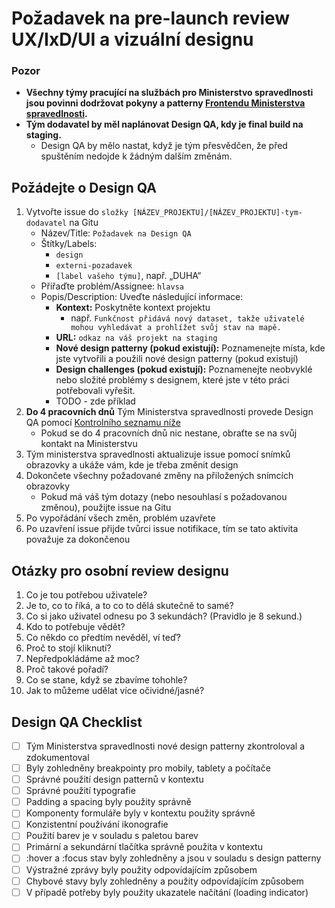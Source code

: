 # Požadavek na pre-launch review UX/IxD/UI a vizuální designu

### Pozor

* **Všechny týmy pracující na službách pro Ministerstvo spravedlnosti jsou povinni dodržovat pokyny a patterny [Frontendu Ministerstva spravedlnosti](https://github.com/MinistryOfJusticeCZ/frontend).**
* **Tým dodavatel by měl naplánovat Design QA, kdy je final build na staging.**
  * Design QA by mělo nastat, když je tým přesvědčen, že před spuštěním nedojde k žádným dalším změnám.

## Požádejte o Design QA

1. Vytvořte issue do ```složky [NÁZEV_PROJEKTU]/[NÁZEV_PROJEKTU]-tym-dodavatel``` na Gitu
    * Název/Title: ```Požadavek na Design QA```
    * Štítky/Labels:
      * ```design```
      * ```externi-pozadavek```
      * ```[label vašeho týmu]```, např. „DUHA“
    * Přiřaďte problém/Assignee: ```hlavsa```
    * Popis/Description: Uveďte následující informace:
      * **Kontext:** Poskytněte kontext projektu
        * např. ```Funkčnost přidává nový dataset, takže uživatelé mohou vyhledávat a prohlížet svůj stav na mapě.```
      * **URL:** ```odkaz na váš projekt na staging```
      * **Nové design patterny (pokud existují):** Poznamenejte místa, kde jste vytvořili a použili nové design patterny (pokud existují)
      * **Design challenges (pokud existují):** Poznamenejte neobvyklé nebo složité problémy s designem, které jste v této práci potřebovali vyřešit.
      * TODO - zde příklad
2. **Do 4 pracovních dnů** Tým Ministerstva spravedlnosti provede Design QA pomocí [Kontrolního seznamu níže](#design-qa-checklist)
    * Pokud se do 4 pracovních dnů nic nestane, obraťte se na svůj kontakt na Ministerstvu
3. Tým ministerstva spravedlnosti aktualizuje issue pomocí snímků obrazovky a ukáže vám, kde je třeba změnit design
4. Dokončete všechny požadované změny na přiložených snímcích obrazovky
    * Pokud má váš tým dotazy (nebo nesouhlasí s požadovanou změnou), použijte issue na Gitu
5. Po vypořádání všech změn, problém uzavřete
6. Po uzavření issue přijde tvůrci issue notifikace, tím se tato aktivita považuje za dokončenou

## Otázky pro osobní review designu

1. Co je tou potřebou uživatele?
2. Je to, co to říká, a to co to dělá skutečně to samé?
3. Co si jako uživatel odnesu po 3 sekundách? (Pravidlo je 8 sekund.)
4. Kdo to potřebuje vědět?
5. Co někdo co předtím nevěděl, ví teď?
6. Proč to stojí kliknutí?
7. Nepředpokládáme až moc?
8. Proč takové pořadí?
9. Co se stane, když se zbavíme tohohle?
10. Jak to můžeme udělat více očividné/jasné?

## Design QA Checklist

* [ ] Tým Ministerstva spravedlnosti nové design patterny zkontroloval a zdokumentoval
* [ ] Byly zohledněny breakpointy pro mobily, tablety a počítače
* [ ] Správné použití design patternů v kontextu
* [ ] Správné použití typografie
* [ ] Padding a spacing byly použity správně
* [ ] Komponenty formuláře byly v kontextu použity správně
* [ ] Konzistentní používání ikonografie
* [ ] Použití barev je v souladu s paletou barev
* [ ] Primární a sekundární tlačítka správně použita v kontextu
* [ ] :hover a :focus stav byly zohledněny a jsou v souladu s design patterny
* [ ] Výstražné zprávy byly použity odpovídajícím způsobem
* [ ] Chybové stavy byly zohledněny a použity odpovídajícím způsobem
* [ ] V případě potřeby byly použity ukazatele načítání (loading indicator)

